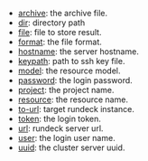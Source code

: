 * [archive](options/archive/index.html): the archive file.
* [dir](options/dir/index.html): directory path
* [file](options/file/index.html): file to store result.
* [format](options/format/index.html): the file format.
* [hostname](options/hostname/index.html): the server hostname.
* [keypath](options/keypath/index.html): path to ssh key file.
* [model](options/model/index.html): the resource model.
* [password](options/password/index.html): the login password.
* [project](options/project/index.html): the project name.
* [resource](options/resource/index.html): the resource name.
* [to-url](options/to-url/index.html): target rundeck instance.
* [token](options/token/index.html): the login token.
* [url](options/url/index.html): rundeck server url.
* [user](options/user/index.html): the login user name.
* [uuid](options/uuid/index.html): the cluster server uuid.
